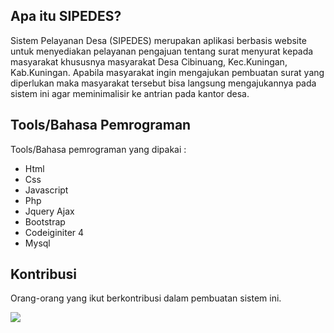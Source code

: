 ## Apa itu SIPEDES?

Sistem Pelayanan Desa (SIPEDES) merupakan aplikasi berbasis website untuk menyediakan pelayanan pengajuan tentang surat menyurat kepada masyarakat khususnya masyarakat Desa Cibinuang, Kec.Kuningan, Kab.Kuningan. Apabila masyarakat ingin mengajukan pembuatan surat yang diperlukan maka masyarakat tersebut bisa langsung mengajukannya pada sistem ini agar meminimalisir ke antrian pada kantor desa.

## Tools/Bahasa Pemrograman

Tools/Bahasa pemrograman yang dipakai :

- Html
- Css
- Javascript
- Php
- Jquery Ajax
- Bootstrap
- Codeiginiter 4
- Mysql

## Kontribusi

Orang-orang yang ikut berkontribusi dalam pembuatan sistem ini.

<a href="https://github.com/AliAbdurohman16/sipedes/graphs/contributors">
  <img src="https://contrib.rocks/image?repo=AliAbdurohman16/sipedes" />
</a>

